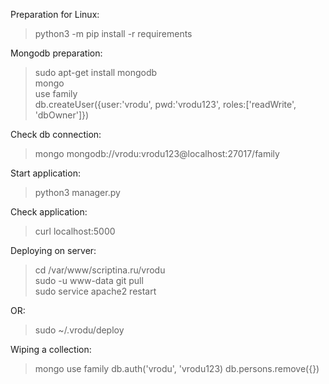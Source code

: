 Preparation for Linux: 
> python3 -m pip install -r requirements 

Mongodb preparation:
> sudo apt-get install mongodb \
> mongo \
> use family \
> db.createUser({user:'vrodu', pwd:'vrodu123', roles:['readWrite', 'dbOwner']})

Check db connection: 
> mongo mongodb://vrodu:vrodu123@localhost:27017/family

Start application: 
> python3 manager.py

Check application:
> curl localhost:5000

Deploying on server:
> cd /var/www/scriptina.ru/vrodu \
> sudo -u www-data git pull \
> sudo service apache2 restart
> 
OR:
> sudo ~/.vrodu/deploy

Wiping a collection:
> mongo
> use family
> db.auth('vrodu', 'vrodu123)
> db.persons.remove({})
